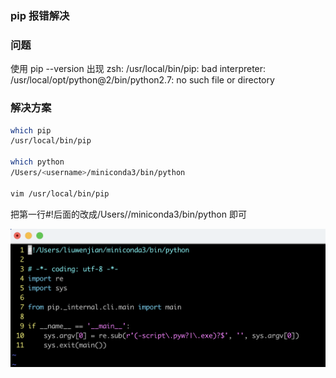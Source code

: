 ### pip 报错解决

### 问题

使用 pip --version 出现 zsh: /usr/local/bin/pip: bad interpreter: /usr/local/opt/python@2/bin/python2.7: no such file or directory

### 解决方案

```bash
which pip
/usr/local/bin/pip

which python
/Users/<username>/miniconda3/bin/python

vim /usr/local/bin/pip
```

把第一行#!后面的改成/Users/<username>/miniconda3/bin/python 即可

![Alt text](image.png)
